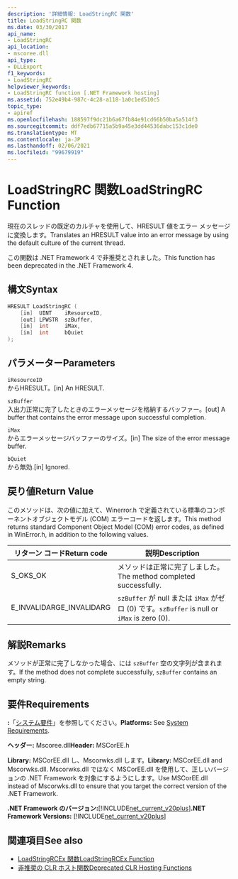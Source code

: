 ```yaml
---
description: '詳細情報: LoadStringRC 関数'
title: LoadStringRC 関数
ms.date: 03/30/2017
api_name:
- LoadStringRC
api_location:
- mscoree.dll
api_type:
- DLLExport
f1_keywords:
- LoadStringRC
helpviewer_keywords:
- LoadStringRC function [.NET Framework hosting]
ms.assetid: 752e49b4-987c-4c28-a118-1a0c1ed510c5
topic_type:
- apiref
ms.openlocfilehash: 188597f9dc21b6a67fb84e91cd66b50ba5a514f3
ms.sourcegitcommit: ddf7edb67715a5b9a45e3dd44536dabc153c1de0
ms.translationtype: MT
ms.contentlocale: ja-JP
ms.lasthandoff: 02/06/2021
ms.locfileid: "99679919"
---
```

# <a name="loadstringrc-function"></a><span data-ttu-id="1fdd7-103">LoadStringRC 関数</span><span class="sxs-lookup"><span data-stu-id="1fdd7-103">LoadStringRC Function</span></span>

<span data-ttu-id="1fdd7-104">現在のスレッドの既定のカルチャを使用して、HRESULT 値をエラー メッセージに変換します。</span><span class="sxs-lookup"><span data-stu-id="1fdd7-104">Translates an HRESULT value into an error message by using the default culture of the current thread.</span></span>  
  
 <span data-ttu-id="1fdd7-105">この関数は .NET Framework 4 で非推奨とされました。</span><span class="sxs-lookup"><span data-stu-id="1fdd7-105">This function has been deprecated in the .NET Framework 4.</span></span>  
  
## <a name="syntax"></a><span data-ttu-id="1fdd7-106">構文</span><span class="sxs-lookup"><span data-stu-id="1fdd7-106">Syntax</span></span>  
  
```cpp  
HRESULT LoadStringRC (  
    [in]  UINT    iResourceID,
    [out] LPWSTR  szBuffer,
    [in]  int     iMax,
    [in]  int     bQuiet  
);  
```  
  
## <a name="parameters"></a><span data-ttu-id="1fdd7-107">パラメーター</span><span class="sxs-lookup"><span data-stu-id="1fdd7-107">Parameters</span></span>  

 `iResourceID`  
 <span data-ttu-id="1fdd7-108">からHRESULT。</span><span class="sxs-lookup"><span data-stu-id="1fdd7-108">[in] An HRESULT.</span></span>  
  
 `szBuffer`  
 <span data-ttu-id="1fdd7-109">入出力正常に完了したときのエラーメッセージを格納するバッファー。</span><span class="sxs-lookup"><span data-stu-id="1fdd7-109">[out] A buffer that contains the error message upon successful completion.</span></span>  
  
 `iMax`  
 <span data-ttu-id="1fdd7-110">からエラーメッセージバッファーのサイズ。</span><span class="sxs-lookup"><span data-stu-id="1fdd7-110">[in] The size of the error message buffer.</span></span>  
  
 `bQuiet`  
 <span data-ttu-id="1fdd7-111">から無効.</span><span class="sxs-lookup"><span data-stu-id="1fdd7-111">[in] Ignored.</span></span>  
  
## <a name="return-value"></a><span data-ttu-id="1fdd7-112">戻り値</span><span class="sxs-lookup"><span data-stu-id="1fdd7-112">Return Value</span></span>  

 <span data-ttu-id="1fdd7-113">このメソッドは、次の値に加えて、Winerror.h で定義されている標準のコンポーネントオブジェクトモデル (COM) エラーコードを返します。</span><span class="sxs-lookup"><span data-stu-id="1fdd7-113">This method returns standard Component Object Model (COM) error codes, as defined in WinError.h, in addition to the following values.</span></span>  
  
|<span data-ttu-id="1fdd7-114">リターン コード</span><span class="sxs-lookup"><span data-stu-id="1fdd7-114">Return code</span></span>|<span data-ttu-id="1fdd7-115">説明</span><span class="sxs-lookup"><span data-stu-id="1fdd7-115">Description</span></span>|  
|-----------------|-----------------|  
|<span data-ttu-id="1fdd7-116">S_OK</span><span class="sxs-lookup"><span data-stu-id="1fdd7-116">S_OK</span></span>|<span data-ttu-id="1fdd7-117">メソッドは正常に完了しました。</span><span class="sxs-lookup"><span data-stu-id="1fdd7-117">The method completed successfully.</span></span>|  
|<span data-ttu-id="1fdd7-118">E_INVALIDARG</span><span class="sxs-lookup"><span data-stu-id="1fdd7-118">E_INVALIDARG</span></span>|<span data-ttu-id="1fdd7-119">`szBuffer` が null または `iMax` がゼロ (0) です。</span><span class="sxs-lookup"><span data-stu-id="1fdd7-119">`szBuffer` is null or `iMax` is zero (0).</span></span>|  
  
## <a name="remarks"></a><span data-ttu-id="1fdd7-120">解説</span><span class="sxs-lookup"><span data-stu-id="1fdd7-120">Remarks</span></span>  

 <span data-ttu-id="1fdd7-121">メソッドが正常に完了しなかった場合、には `szBuffer` 空の文字列が含まれます。</span><span class="sxs-lookup"><span data-stu-id="1fdd7-121">If the method does not complete successfully, `szBuffer` contains an empty string.</span></span>  
  
## <a name="requirements"></a><span data-ttu-id="1fdd7-122">要件</span><span class="sxs-lookup"><span data-stu-id="1fdd7-122">Requirements</span></span>  

 <span data-ttu-id="1fdd7-123">**:**「[システム要件](../../get-started/system-requirements.md)」を参照してください。</span><span class="sxs-lookup"><span data-stu-id="1fdd7-123">**Platforms:** See [System Requirements](../../get-started/system-requirements.md).</span></span>  
  
 <span data-ttu-id="1fdd7-124">**ヘッダー:** Mscoree.dll</span><span class="sxs-lookup"><span data-stu-id="1fdd7-124">**Header:** MSCorEE.h</span></span>  
  
 <span data-ttu-id="1fdd7-125">**Library:** MSCorEE.dll し、Mscorwks.dll します。</span><span class="sxs-lookup"><span data-stu-id="1fdd7-125">**Library:** MSCorEE.dll and Mscorwks.dll.</span></span> <span data-ttu-id="1fdd7-126">Mscorwks.dll ではなく MSCorEE.dll を使用して、正しいバージョンの .NET Framework を対象にするようにします。</span><span class="sxs-lookup"><span data-stu-id="1fdd7-126">Use MSCorEE.dll instead of Mscorwks.dll to ensure that you target the correct version of the .NET Framework.</span></span>  
  
 <span data-ttu-id="1fdd7-127">**.NET Framework のバージョン:**[!INCLUDE[net_current_v20plus](../../../../includes/net-current-v20plus-md.md)]</span><span class="sxs-lookup"><span data-stu-id="1fdd7-127">**.NET Framework Versions:** [!INCLUDE[net_current_v20plus](../../../../includes/net-current-v20plus-md.md)]</span></span>  
  
## <a name="see-also"></a><span data-ttu-id="1fdd7-128">関連項目</span><span class="sxs-lookup"><span data-stu-id="1fdd7-128">See also</span></span>

- [<span data-ttu-id="1fdd7-129">LoadStringRCEx 関数</span><span class="sxs-lookup"><span data-stu-id="1fdd7-129">LoadStringRCEx Function</span></span>](loadstringrcex-function.md)
- [<span data-ttu-id="1fdd7-130">非推奨の CLR ホスト関数</span><span class="sxs-lookup"><span data-stu-id="1fdd7-130">Deprecated CLR Hosting Functions</span></span>](deprecated-clr-hosting-functions.md)
